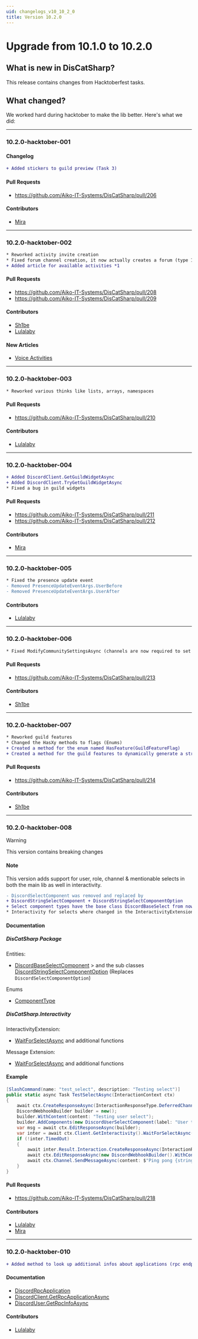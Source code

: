 ```yaml
---
uid: changelogs_v10_10_2_0
title: Version 10.2.0
---
```


# Upgrade from **10.1.0** to **10.2.0**

## What is new in DisCatSharp?
This release contains changes from Hacktoberfest tasks.

## What changed?

We worked hard during hacktober to make the lib better. Here's what we did:

____

### 10.2.0-hacktober-001

#### Changelog
```diff
+ Added stickers to guild preview (Task 3)
```

#### Pull Requests
- https://github.com/Aiko-IT-Systems/DisCatSharp/pull/206

#### Contributors
- [Mira](https://github.com/TheXorog)

____

### 10.2.0-hacktober-002

```diff
* Reworked activity invite creation
* Fixed forum channel creation, it now actually creates a forum (type 15) channel
+ Added article for available activities *1
```

#### Pull Requests
- https://github.com/Aiko-IT-Systems/DisCatSharp/pull/208
- https://github.com/Aiko-IT-Systems/DisCatSharp/pull/209

#### Contributors
- [Sh1be](https://github.com/xMaxximum)
- [Lulalaby](https://github.com/Lulalaby)

#### New Articles
- [Voice Activities](xref:misc_voice_activities)

____

### 10.2.0-hacktober-003

```diff
* Reworked various thinks like lists, arrays, namespaces
```

#### Pull Requests
- https://github.com/Aiko-IT-Systems/DisCatSharp/pull/210

#### Contributors
- [Lulalaby](https://github.com/Lulalaby)

____

### 10.2.0-hacktober-004

```diff
+ Added DiscordClient.GetGuildWidgetAsync
+ Added DiscordClient.TryGetGuildWidgetAsync
* Fixed a bug in guild widgets
```

#### Pull Requests
- https://github.com/Aiko-IT-Systems/DisCatSharp/pull/211
- https://github.com/Aiko-IT-Systems/DisCatSharp/pull/212

#### Contributors
- [Mira](https://github.com/TheXorog)

____

### 10.2.0-hacktober-005

```diff
* Fixed the presence update event
- Removed PresenceUpdateEventArgs.UserBefore
- Removed PresenceUpdateEventArgs.UserAfter
```

#### Contributors
- [Lulalaby](https://github.com/Lulalaby)

____

### 10.2.0-hacktober-006

```diff
* Fixed ModifyCommunitySettingsAsync (channels are now required to set when modifying the community state)
```

#### Pull Requests
- https://github.com/Aiko-IT-Systems/DisCatSharp/pull/213

#### Contributors
- [Sh1be](https://github.com/xMaxximum)

____

### 10.2.0-hacktober-007

```diff
* Reworked guild features
* Changed the HasXy methods to flags (Enums)
+ Created a method for the enum named HasFeature(GuildFeatureFlag)
+ Created a method for the guild features to dynamically generate a string list of features
```

#### Pull Requests
- https://github.com/Aiko-IT-Systems/DisCatSharp/pull/214

#### Contributors
- [Sh1be](https://github.com/xMaxximum)

____

### 10.2.0-hacktober-008

> [!WARNING]
 > This version contains breaking changes

#### Note
This version adds support for user, role, channel & mentionable selects in both the main lib as well in interactivity.

```diff
- DiscordSelectComponent was removed and replaced by
+ DiscordStringSelectComponent + DiscordStringSelectComponentOption
+ Select component types have the base class DiscordBaseSelect from now on
* Interactivity for selects where changed in the InteractivityExtension, as well in the MessageExtension to have an additional required parameter before the timeout override called selectType. You need to specify for which select type you're waiting for
```

#### Documentation

##### DisCatSharp Package

Entities:
- [DiscordBaseSelectComponent](xref:DisCatSharp.Entities.DiscordBaseSelectComponent) > and the sub classes
[DiscordStringSelectComponentOption](xref:DisCatSharp.Entities.DiscordStringSelectComponentOption) (Replaces `DiscordSelectComponentOption`)

Enums
- [ComponentType](xref:DisCatSharp.Enums.ComponentType)

##### DisCatSharp.Interactivity

InteractivityExtension:
- [WaitForSelectAsync](xref:DisCatSharp.Interactivity.InteractivityExtension#DisCatSharp_Interactivity_InteractivityExtension_WaitForSelectAsync_DisCatSharp_Entities_DiscordMessage_DisCatSharp_Entities_DiscordUser_System_String_DisCatSharp_Enums_ComponentType_CancellationToken_) and additional functions

Message Extension:
- [WaitForSelectAsync](xref:DisCatSharp.Interactivity.Extensions.MessageExtensions#DisCatSharp_Interactivity_Extensions_MessageExtensions_WaitForSelectAsync_DisCatSharp_Entities_DiscordMessage_DisCatSharp_Entities_DiscordUser_System_String_DisCatSharp_Enums_ComponentType_CancellationToken_) and additional functions

#### Example
```cs
[SlashCommand(name: "test_select", description: "Testing select")]
public static async Task TestSelectAsync(InteractionContext ctx)
{
	await ctx.CreateResponseAsync(InteractionResponseType.DeferredChannelMessageWithSource, new DiscordInteractionResponseBuilder().AsEphemeral());
	DiscordWebhookBuilder builder = new();
	builder.WithContent(content: "Testing user select");
	builder.AddComponents(new DiscordUserSelectComponent(label: "User to select", custom_id: "select_test_001", min_options: 1, max_options: 2, disabled: false));
	var msg = await ctx.EditResponseAsync(builder);
	var inter = await ctx.Client.GetInteractivity().WaitForSelectAsync(message: msg, id: "select_test_001", selectType: ComponentType.UserSelect, timespan: TimeSpan.FromSeconds(30));
	if (!inter.TimedOut)
	{
		await inter.Result.Interaction.CreateResponseAsync(InteractionResponseType.DeferredMessageUpdate);
		await ctx.EditResponseAsync(new DiscordWebhookBuilder().WithContent(content: $"Selected {string.Join(" & ", inter.Result.Values)}"));
		await ctx.Channel.SendMessageAsync(content: $"Ping pong {string.Join(" & ", inter.Result.Interaction.Data.Resolved.Users.Values.Select(x => x.Mention))}");
	}
}
```

#### Pull Requests
- https://github.com/Aiko-IT-Systems/DisCatSharp/pull/218

#### Contributors
- [Lulalaby](https://github.com/Lulalaby)
- [Mira](https://github.com/TheXorog)

____

### 10.2.0-hacktober-010

```diff
+ Added method to look up additional infos about applications (rpc endpoint)
```

#### Documentation
- [DiscordRpcApplication](xref:DisCatSharp.Entities.DiscordRpcApplication)
- [DiscordClient.GetRpcApplicationAsync](xref:DisCatSharp.DiscordClient#DisCatSharp_DiscordClient_GetRpcApplicationAsync_System_UInt64_)
- [DiscordUser.GetRpcInfoAsync](xref:DisCatSharp.Entities.DiscordUser#DisCatSharp_Entities_DiscordUser_GetRpcInfoAsync)

#### Contributors
- [Lulalaby](https://github.com/Lulalaby)
